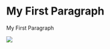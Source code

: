 <!DOCTYPE html>
<html>
<head>
<title>MyFirstCode</title>
</head>
<body>
<h1>My First Paragraph</h1>
<p>My First Paragraph</p>
</body>
<img src="images/image.webp">
  </div>

<div id="div5">
  </div>
  
